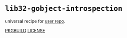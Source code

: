 # `lib32-gobject-introspection`

universal recipe for [user repo](../themartiancompany/ur).

[PKGBUILD](PKGBUILD)
[LICENSE](COPYING)
